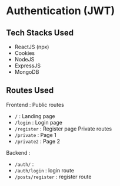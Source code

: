 # Authentication (JWT)

## Tech Stacks Used
- ReactJS (npx)
- Cookies
- NodeJS
- ExpressJS
- MongoDB

## Routes Used
Frontend :
Public routes
- ```/```                    : Landing page 
- ```/login```               : Login page 
- ```/register```            : Register page 
Private routes
- ```/private```             : Page 1 
- ```/private2```            : Page 2 

Backend :
- ```/auth/```               : 
- ```/auth/login```          : login route
- ```/posts/register```      : register route